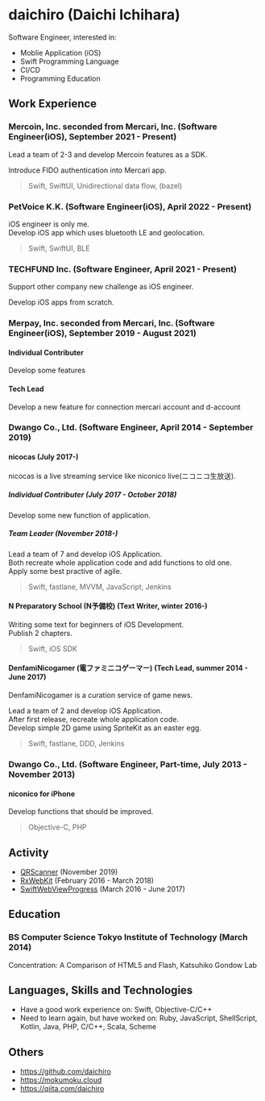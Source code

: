 daichiro (Daichi Ichihara)
==========

Software Engineer, interested in:

- Moblie Application (iOS)
- Swift Programming Language
- CI/CD
- Programming Education

## Work Experience

### Mercoin, Inc. seconded from Mercari, Inc. (Software Engineer(iOS), September 2021 - Present)

Lead a team of 2-3 and develop Mercoin features as a SDK.

Introduce FIDO authentication into Mercari app.

> Swift, SwiftUI, Unidirectional data flow, (bazel)

### PetVoice K.K. (Software Engineer(iOS), April 2022 - Present)

iOS engineer is only me.  
Develop iOS app which uses bluetooth LE and geolocation.

> Swift, SwiftUI, BLE

### TECHFUND Inc. (Software Engineer, April 2021 - Present)

Support other company new challenge as iOS engineer.

Develop iOS apps from scratch.

### Merpay, Inc. seconded from Mercari, Inc. (Software Engineer(iOS), September 2019 - August 2021)

#### Individual Contributer

Develop some features

#### Tech Lead

Develop a new feature for connection mercari account and d-account

### Dwango Co., Ltd. (Software Engineer, April 2014 - September 2019)

#### nicocas (July 2017-)

nicocas is a live streaming service like niconico live(ニコニコ生放送).

##### Individual Contributer (July 2017 - October 2018)

Develop some new function of application.

##### Team Leader (November 2018-)

Lead a team of 7 and develop iOS Application.  
Both recreate whole application code and add functions to old one.  
Apply some best practive of agile.

> Swift, fastlane, MVVM, JavaScript, Jenkins

#### N Preparatory School (N予備校) (Text Writer, winter 2016-)

Writing some text for beginners of iOS Development.  
Publish 2 chapters.

> Swift, iOS SDK

#### DenfamiNicogamer (電ファミニコゲーマー) (Tech Lead, summer 2014 - June 2017)

DenfamiNicogamer is a curation service of game news.

Lead a team of 2 and develop iOS Application.  
After first release, recreate whole application code.  
Develop simple 2D game using SpriteKit as an easter egg.

> Swift, fastlane, DDD, Jenkins

### Dwango Co., Ltd. (Software Engineer, Part-time, July 2013 - November 2013)

#### niconico for iPhone

Develop functions that should be improved.

> Objective-C, PHP

## Activity

- [QRScanner](https://github.com/mercari/QRScanner) (November 2019)
- [RxWebKit](https://github.com/RxSwiftCommunity/RxWebKit) (February 2016 - March 2018)
- [SwiftWebViewProgress](https://github.com/daichiro/SwiftWebViewProgress) (March 2016 - June 2017)

## Education

### BS Computer Science Tokyo Institute of Technology (March 2014)

Concentration: A Comparison of HTML5 and Flash, Katsuhiko Gondow Lab

## Languages, Skills and Technologies

- Have a good work experience on: Swift, Objective-C/C++
- Need to learn again, but have worked on: Ruby, JavaScript, ShellScript, Kotlin, Java, PHP, C/C++, Scala, Scheme

## Others

- https://github.com/daichiro
- https://mokumoku.cloud
- https://qiita.com/daichiro
